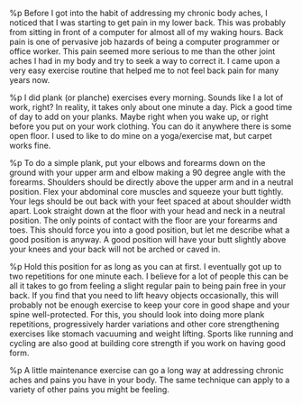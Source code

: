 %p
  Before I got into the habit of addressing my chronic body aches, I
  noticed that I was starting to get pain in my lower back. This was
  probably from sitting in front of a computer for almost all of my
  waking hours. Back pain is one of pervasive job hazards of being a
  computer programmer or office worker. This pain seemed more serious to
  me than the other joint aches I had in my body and try to seek a way
  to correct it. I came upon a very easy exercise routine that helped me
  to not feel back pain for many years now.

%p
  I did plank (or planche) exercises every morning. Sounds like I a lot
  of work, right? In reality, it takes only about one minute a day. Pick
  a good time of day to add on your planks. Maybe right when you wake
  up, or right before you put on your work clothing. You can do it
  anywhere there is some open floor. I used to like to do mine on a
  yoga/exercise mat, but carpet works fine.

%p
  To do a simple plank, put your elbows and forearms down on the ground
  with your upper arm and elbow making a 90 degree angle with the
  forearms. Shoulders should be directly above the upper arm and in a
  neutral position. Flex your abdominal core muscles and squeeze your
  butt tightly. Your legs should be out back with your feet spaced at
  about shoulder width apart. Look straight down at the floor with your
  head and neck in a neutral position. The only points of contact with
  the floor are your forearms and toes. This should force you into a
  good position, but let me describe what a good position is anyway. A
  good position will have your butt slightly above your knees and your
  back will not be arched or caved in.

%p
  Hold this position for as long as you can at first. I eventually got
  up to two repetitions for one minute each. I believe for a lot of
  people this can be all it takes to go from feeling a slight regular
  pain to being pain free in your back. If you find that you need to
  lift heavy objects occasionally, this will probably not be enough
  exercise to keep your core in good shape and your spine
  well-protected. For this, you should look into doing more plank
  repetitions, progressively harder variations and other core
  strengthening exercises like stomach vacuuming and weight
  lifting. Sports like running and cycling are also good at building
  core strength if you work on having good form.

%p
  A little maintenance exercise can go a long way at addressing chronic
  aches and pains you have in your body. The same technique can apply to
  a variety of other pains you might be feeling.
